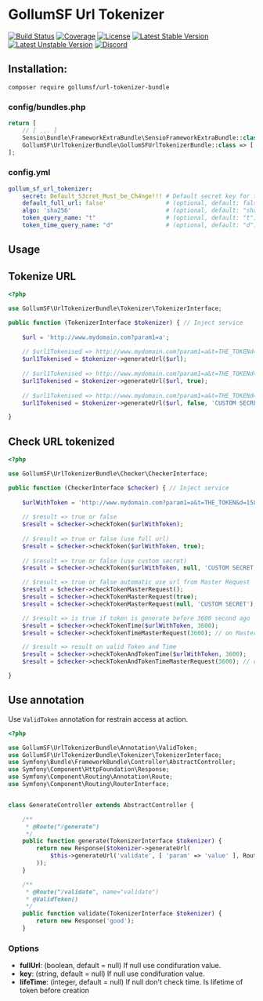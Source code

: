 # GollumSF Url Tokenizer

[![Build Status](https://github.com/GollumSF/url-tokenizer-bundle/actions/workflows/symfony_5.4.yml/badge.svg?branch=master)](https://github.com/GollumSF/url-tokenizer-bundle/actions)
[![Coverage](https://coveralls.io/repos/github/GollumSF/url-tokenizer-bundle/badge.svg?branch=master)](https://coveralls.io/github/GollumSF/url-tokenizer-bundle)
[![License](https://poser.pugx.org/gollumsf/url-tokenizer-bundle/license)](https://packagist.org/packages/gollumsf/url-tokenizer-bundle)
[![Latest Stable Version](https://poser.pugx.org/gollumsf/url-tokenizer-bundle/v/stable)](https://packagist.org/packages/gollumsf/url-tokenizer-bundle)
[![Latest Unstable Version](https://poser.pugx.org/gollumsf/url-tokenizer-bundle/v/unstable)](https://packagist.org/packages/gollumsf/url-tokenizer-bundle)
[![Discord](https://img.shields.io/discord/671741944149573687?color=purple&label=discord)](https://discord.gg/xMBc5SQ)

## Installation:

```shell
composer require gollumsf/url-tokenizer-bundle
 ```

### config/bundles.php
```php
return [
    // [ ... ]
    Sensio\Bundle\FrameworkExtraBundle\SensioFrameworkExtraBundle::class => ['all' => true],
    GollumSF\UrlTokenizerBundle\GollumSFUrlTokenizerBundle::class => ['all' => true],
];
```

### config.yml

```yaml
gollum_sf_url_tokenizer:
    secret: Default_S3cret_Must_be_Ch4nge!!! # Default secret key for token MUST BE CHANGE
    default_full_url: false'                 # (optional, default: false) By default tokenise full url or only parameter
    algo: 'sha256'                           # (optional, default: "sha256') Algo for hash token. (must be in list returned by hash_hmac_algos())
    token_query_name: "t"                    # (optional, default: "t") Query token param name for url tokenized
    token_time_query_name: "d"               # (optional, default: "d") Query token time param name for url tokenized
```

## Usage

## Tokenize URL

```php
<?php

use GollumSF\UrlTokenizerBundle\Tokenizer\TokenizerInterface;

public function (TokenizerInterface $tokenizer) { // Inject service
    
    $url = 'http://www.mydomain.com?param1=a';
    
    // $url1Tokenised => http://www.mydomain.com?param1=a&t=THE_TOKENd=1580775131 (tokenize only parameter)
    $url1Tokenised = $tokenizer->generateUrl($url);
    
    // $url1Tokenised => http://www.mydomain.com?param1=a&t=THE_TOKENd=1580775131 (tokenize full url)
    $url1Tokenised = $tokenizer->generateUrl($url, true);
    
    // $url1Tokenised => http://www.mydomain.com?param1=a&t=THE_TOKENd=1580775131 (use custom secret)
    $url1Tokenised = $tokenizer->generateUrl($url, false, 'CUSTOM SECRET');

}
```
## Check URL tokenized

```php
<?php

use GollumSF\UrlTokenizerBundle\Checker\CheckerInterface;

public function (CheckerInterface $checker) { // Inject service
    
    $urlWithToken = 'http://www.mydomain.com?param1=a&t=THE_TOKEN&d=1580775131';
    
    // $result => true or false
    $result = $checker->checkToken($urlWithToken);
    
    // $result => true or false (use full url)
    $result = $checker->checkToken($urlWithToken, true);
    
    // $result => true or false (use custom secret)
    $result = $checker->checkToken($urlWithToken, null, 'CUSTOM SECRET');

    // $result => true or false automatic use url from Master Request 
    $result = $checker->checkTokenMasterRequest();
    $result = $checker->checkTokenMasterRequest(true);
    $result = $checker->checkTokenMasterRequest(null, 'CUSTOM SECRET');

    // $result => is true if token is generate before 3600 second ago
    $result = $checker->checkTokenTime($urlWithToken, 3600);
    $result = $checker->checkTokenTimeMasterRequest(3600); // on Master Request

    // $result => result on valid Token and Time 
    $result = $checker->checkTokenAndTokenTime($urlWithToken, 3600);
    $result = $checker->checkTokenAndTokenTimeMasterRequest(3600); // on Master Request

}
```

## Use annotation

Use `ValidToken` annotation for restrain access at action.

```php
<?php

use GollumSF\UrlTokenizerBundle\Annotation\ValidToken;
use GollumSF\UrlTokenizerBundle\Tokenizer\TokenizerInterface;
use Symfony\Bundle\FrameworkBundle\Controller\AbstractController;
use Symfony\Component\HttpFoundation\Response;
use Symfony\Component\Routing\Annotation\Route;
use Symfony\Component\Routing\RouterInterface;


class GenerateController extends AbstractController {

	/**
	 * @Route("/generate")
	 */
	public function generate(TokenizerInterface $tokenizer) {
		return new Response($tokenizer->generateUrl(
			$this->generateUrl('validate', [ 'param' => 'value' ], RouterInterface::ABSOLUTE_URL)
		));
	}

	/**
	 * @Route("/validate", name="validate")
	 * @ValidToken()
	 */
	public function validate(TokenizerInterface $tokenizer) {
		return new Response('good');
	}

```

### Options

 - **fullUrl**: (boolean, default = null) If null use condifuration value. 
 - **key**: (string, default = null) If null use condifuration value.
 - **lifeTime**: (integer, default = null) If null don't check time. Is lifetime of token before creation
